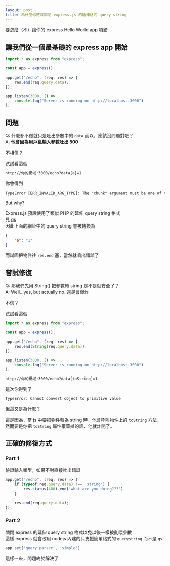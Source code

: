 ```yaml
---
layout: post
title: 為什麼你應該關閉 express.js 的延伸格式 query string
---
```


要怎麼（不）讓你的 express Hello World app 噴錯

## 讓我們從一個最基礎的 express app 開始

```ts
import * as express from "express";

const app = express();

app.get("/echo", (req, res) => {
    res.end(req.query.data);
});

app.listen(3000, () =>
    console.log("Server is running on http://localhost:3000")
);
```

## 問題

Q: 什麼都不做就只是吐出參數中的 `data` 而以，應該沒問題對吧？  
A: **他會因為用戶亂輸入參數吐出 500**

不相信？

試試看這個

```txt
http://你的網域:3000/echo?data[a]=1
```

你會得到

```txt
TypeError [ERR_INVALID_ARG_TYPE]: The "chunk" argument must be one of type string or Buffer. Received type object
```

But why?

Express.js 預設使用了類似 PHP 的延伸 query string 格式  
見 [qs](https://www.npmjs.com/package/qs)  
因此上面的網址中的 query string 會被轉換為

```json
{
    "a": "1"
}
```

而試圖把物件往 `res.end` 塞，當然就噴出錯誤了

## 嘗試修復

Q: 那我們先用 String() 把參數轉 string 是不是就安全了？  
A: Well...yes, but actually no. 還是會爆炸  

不信？  

試試看這個

```ts
import * as express from "express";

const app = express();

app.get("/echo", (req, res) => {
    res.end(String(req.query.data));
});

app.listen(3000, () =>
    console.log("Server is running on http://localhost:3000")
);
```

```txt
http://你的網域:3000/echo?data[toString]=1
```

這次你得到了

```txt
TypeError: Cannot convert object to primitive value
```

但這又是為什麼？

這是因為，當 js 中要把物件轉為 string 時，他會呼叫物件上的 `toString` 方法，
然而要是你把 `toString` 屬性覆蓋掉的話，他就炸開了。

## 正確的修復方式

### Part 1

驗證輸入類型，如果不對直接吐出錯誤

```ts
app.get("/echo", (req, res) => {
    if (typeof req.query.data) !== 'string') {
        res.status(400).end('what are you doing???')
    }

    res.end(req.query.data);
});
```

### Part 2

關閉 express 的延伸 query string 格式以免以後一樣被亂喂參數  
這樣 express 就會改用 nodejs 內建的只支援簡單格式的 `querystring` 而不是 `qs`

```ts
app.set('query parser', 'simple')
```

這樣一來，問題終於解決了
